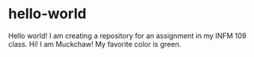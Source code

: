 # hello-world
Hello world! I am creating a repository for an assignment in my INFM 109 class.
Hi! I am Muckchaw! My favorite color is green.
